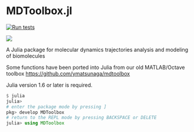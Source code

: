 # MDToolbox.jl

[![Run tests](https://github.com/matsunagalab/MDToolbox.jl/actions/workflows/runtests.yml/badge.svg?branch=master)](https://github.com/matsunagalab/MDToolbox.jl/actions/workflows/runtests.yml)
<!-- [![](https://img.shields.io/badge/docs-stable-blue.svg)](https://www.bio.ics.saitama-u.ac.jp/MDToolbox.jl/stable/) -->
[![](https://img.shields.io/badge/docs-dev-blue.svg)](https://www.bio.ics.saitama-u.ac.jp/MDToolbox.jl/dev/)

A Julia package for molecular dynamics trajectories analysis and modeling of biomolecules

Some functions have been ported into Julia from our old MATLAB/Octave toolbox https://github.com/ymatsunaga/mdtoolbox

Julia version 1.6 or later is required. 
```julia
$ julia
julia> 
# enter the package mode by pressing ]
pkg> develop MDToolbox
# return to the REPL mode by pressing BACKSPACE or DELETE
julia> using MDToolbox
```
